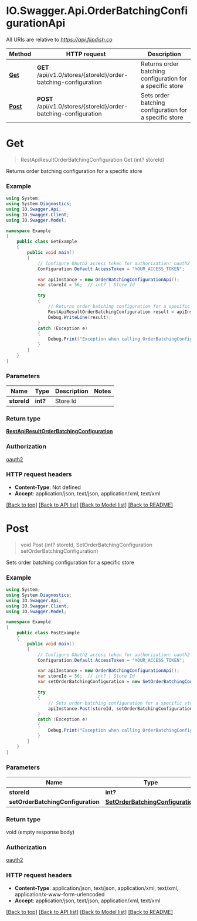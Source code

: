 # IO.Swagger.Api.OrderBatchingConfigurationApi

All URIs are relative to *https://api.flipdish.co*

Method | HTTP request | Description
------------- | ------------- | -------------
[**Get**](OrderBatchingConfigurationApi.md#get) | **GET** /api/v1.0/stores/{storeId}/order-batching-configuration | Returns order batching configuration for a specific store
[**Post**](OrderBatchingConfigurationApi.md#post) | **POST** /api/v1.0/stores/{storeId}/order-batching-configuration | Sets order batching configuration for a specific store


<a name="get"></a>
# **Get**
> RestApiResultOrderBatchingConfiguration Get (int? storeId)

Returns order batching configuration for a specific store

### Example
```csharp
using System;
using System.Diagnostics;
using IO.Swagger.Api;
using IO.Swagger.Client;
using IO.Swagger.Model;

namespace Example
{
    public class GetExample
    {
        public void main()
        {
            // Configure OAuth2 access token for authorization: oauth2
            Configuration.Default.AccessToken = "YOUR_ACCESS_TOKEN";

            var apiInstance = new OrderBatchingConfigurationApi();
            var storeId = 56;  // int? | Store Id

            try
            {
                // Returns order batching configuration for a specific store
                RestApiResultOrderBatchingConfiguration result = apiInstance.Get(storeId);
                Debug.WriteLine(result);
            }
            catch (Exception e)
            {
                Debug.Print("Exception when calling OrderBatchingConfigurationApi.Get: " + e.Message );
            }
        }
    }
}
```

### Parameters

Name | Type | Description  | Notes
------------- | ------------- | ------------- | -------------
 **storeId** | **int?**| Store Id | 

### Return type

[**RestApiResultOrderBatchingConfiguration**](RestApiResultOrderBatchingConfiguration.md)

### Authorization

[oauth2](../README.md#oauth2)

### HTTP request headers

 - **Content-Type**: Not defined
 - **Accept**: application/json, text/json, application/xml, text/xml

[[Back to top]](#) [[Back to API list]](../README.md#documentation-for-api-endpoints) [[Back to Model list]](../README.md#documentation-for-models) [[Back to README]](../README.md)

<a name="post"></a>
# **Post**
> void Post (int? storeId, SetOrderBatchingConfiguration setOrderBatchingConfiguration)

Sets order batching configuration for a specific store

### Example
```csharp
using System;
using System.Diagnostics;
using IO.Swagger.Api;
using IO.Swagger.Client;
using IO.Swagger.Model;

namespace Example
{
    public class PostExample
    {
        public void main()
        {
            // Configure OAuth2 access token for authorization: oauth2
            Configuration.Default.AccessToken = "YOUR_ACCESS_TOKEN";

            var apiInstance = new OrderBatchingConfigurationApi();
            var storeId = 56;  // int? | Store Id
            var setOrderBatchingConfiguration = new SetOrderBatchingConfiguration(); // SetOrderBatchingConfiguration | SetOrderBatchingConfiguration

            try
            {
                // Sets order batching configuration for a specific store
                apiInstance.Post(storeId, setOrderBatchingConfiguration);
            }
            catch (Exception e)
            {
                Debug.Print("Exception when calling OrderBatchingConfigurationApi.Post: " + e.Message );
            }
        }
    }
}
```

### Parameters

Name | Type | Description  | Notes
------------- | ------------- | ------------- | -------------
 **storeId** | **int?**| Store Id | 
 **setOrderBatchingConfiguration** | [**SetOrderBatchingConfiguration**](SetOrderBatchingConfiguration.md)| SetOrderBatchingConfiguration | 

### Return type

void (empty response body)

### Authorization

[oauth2](../README.md#oauth2)

### HTTP request headers

 - **Content-Type**: application/json, text/json, application/xml, text/xml, application/x-www-form-urlencoded
 - **Accept**: application/json, text/json, application/xml, text/xml

[[Back to top]](#) [[Back to API list]](../README.md#documentation-for-api-endpoints) [[Back to Model list]](../README.md#documentation-for-models) [[Back to README]](../README.md)

